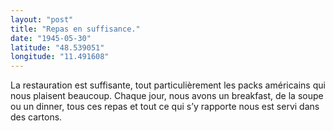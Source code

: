 ```yaml
---
layout: "post"
title: "Repas en suffisance."
date: "1945-05-30"
latitude: "48.539051"
longitude: "11.491608"
---
```


La restauration est suffisante, tout particulièrement les packs américains qui nous plaisent beaucoup. Chaque jour, nous avons un breakfast, de la soupe ou un dinner, tous ces repas et tout ce qui s’y rapporte nous est servi dans des cartons.


<div class="histoire"></div>

<div class="commentaire"></div>